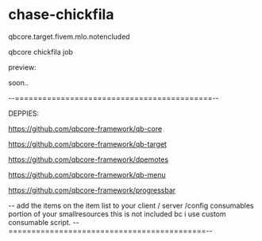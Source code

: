 # chase-chickfila
qbcore.target.fivem.mlo.notencluded

qbcore chickfila job



preview:

soon.. 

--===========================================--

DEPPIES:

https://github.com/qbcore-framework/qb-core

https://github.com/qbcore-framework/qb-target

https://github.com/qbcore-framework/dpemotes

https://github.com/qbcore-framework/qb-menu

https://github.com/qbcore-framework/progressbar

-- add the items on the item list to your client / server /config    consumables portion of your smallresources  this is not included bc i use custom consumable script.
--===========================================--
